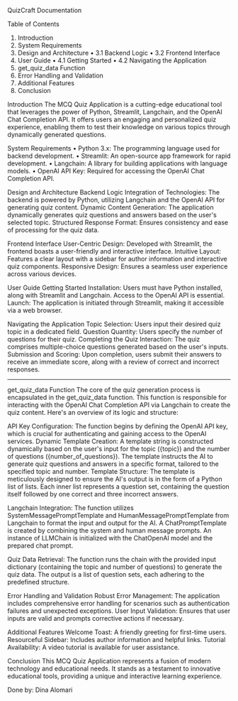  


QuizCraft Documentation


Table of Contents
1.	Introduction
2.	System Requirements
3.	Design and Architecture
•	3.1 Backend Logic
•	3.2 Frontend Interface
4.	User Guide
•	4.1 Getting Started
•	4.2 Navigating the Application
5.	get_quiz_data Function
6.	Error Handling and Validation
7.	Additional Features
8.	Conclusion

 
Introduction
The MCQ Quiz Application is a cutting-edge educational tool that leverages the power of Python, Streamlit, Langchain, and the OpenAI Chat Completion API. It offers users an engaging and personalized quiz experience, enabling them to test their knowledge on various topics through dynamically generated questions.


System Requirements
•	Python 3.x: The programming language used for backend development.
•	Streamlit: An open-source app framework for rapid development.
•	Langchain: A library for building applications with language models.
•	OpenAI API Key: Required for accessing the OpenAI Chat Completion API.


Design and Architecture
Backend Logic
Integration of Technologies: The backend is powered by Python, utilizing Langchain and the OpenAI API for generating quiz content.
Dynamic Content Generation: The application dynamically generates quiz questions and answers based on the user's selected topic.
Structured Response Format: Ensures consistency and ease of processing for the quiz data.


Frontend Interface
User-Centric Design: Developed with Streamlit, the frontend boasts a user-friendly and interactive interface.
Intuitive Layout: Features a clear layout with a sidebar for author information and interactive quiz components.
Responsive Design: Ensures a seamless user experience across various devices.



User Guide
Getting Started
Installation: Users must have Python installed, along with Streamlit and Langchain. Access to the OpenAI API is essential.
Launch: The application is initiated through Streamlit, making it accessible via a web browser.


Navigating the Application
Topic Selection: Users input their desired quiz topic in a dedicated field.
Question Quantity: Users specify the number of questions for their quiz.
Completing the Quiz
Interaction: The quiz comprises multiple-choice questions generated based on the user's inputs.
Submission and Scoring: Upon completion, users submit their answers to receive an immediate score, along with a review of correct and incorrect responses.


________________________________________
get_quiz_data Function
The core of the quiz generation process is encapsulated in the get_quiz_data function. This function is responsible for interacting with the OpenAI Chat Completion API via Langchain to create the quiz content. Here's an overview of its logic and structure:

API Key Configuration:
The function begins by defining the OpenAI API key, which is crucial for authenticating and gaining access to the OpenAI services.
Dynamic Template Creation:
A template string is constructed dynamically based on the user's input for the topic ({topic}) and the number of questions ({number_of_questions}).
The template instructs the AI to generate quiz questions and answers in a specific format, tailored to the specified topic and number.
Template Structure:
The template is meticulously designed to ensure the AI's output is in the form of a Python list of lists.
Each inner list represents a question set, containing the question itself followed by one correct and three incorrect answers.



Langchain Integration:
The function utilizes SystemMessagePromptTemplate and HumanMessagePromptTemplate from Langchain to format the input and output for the AI.
A ChatPromptTemplate is created by combining the system and human message prompts.
An instance of LLMChain is initialized with the ChatOpenAI model and the prepared chat prompt.

Quiz Data Retrieval:
The function runs the chain with the provided input dictionary (containing the topic and number of questions) to generate the quiz data.
The output is a list of question sets, each adhering to the predefined structure.



Error Handling and Validation
Robust Error Management: The application includes comprehensive error handling for scenarios such as authentication failures and unexpected exceptions.
User Input Validation: Ensures that user inputs are valid and prompts corrective actions if necessary.

Additional Features
Welcome Toast: A friendly greeting for first-time users.
Resourceful Sidebar: Includes author information and helpful links.
Tutorial Availability: A video tutorial is available for user assistance.

Conclusion
This MCQ Quiz Application represents a fusion of modern technology and educational needs. It stands as a testament to innovative educational tools, providing a unique and interactive learning experience.

Done by: Dina Alomari
